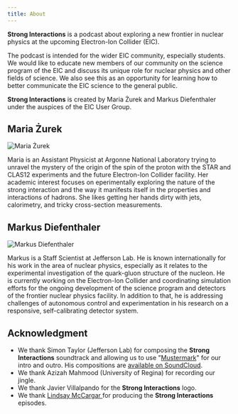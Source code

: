 ```yaml
---
title: About
---
```


**Strong Interactions** is a podcast about exploring a new frontier in nuclear physics at the upcoming Electron-Ion Collider (EIC). 

The podcast is intended for the wider EIC community, especially students. We would like to educate new members of our community on the science program of the EIC and discuss its unique role for nuclear physics and other fields of science. We also see this as an opportunity for learning how to better communicate the EIC science to the general public. 

**Strong Interactions** is created by Maria Żurek and Markus Diefenthaler under the auspices of the EIC User Group. 


## Maria Żurek

![Maria Żurek](/images/profile/maria.png)

Maria is an Assistant Physicist at Argonne National Laboratory trying to unravel the mystery of the origin of the spin of the proton with the STAR and CLAS12 experiments and the future Electron-Ion Collider facility.
Her academic interest focuses on eperimentally exploring the nature of the strong interaction and the way it manifests itself in the properties and interactions of hadrons. She likes getting her hands dirty with jets, calorimetry, and tricky cross-section measurements.  

## Markus Diefenthaler

![Markus Diefenthaler](/images/profile/markus.jpg)

Markus is a Staff Scientist at Jefferson Lab. He is known internationally for his work in the area of nuclear physics, especially as it relates to the experimental investigation of the quark-gluon structure of the nucleon. He is currently working on the Electron-Ion Collider and coordinating simulation efforts for the ongoing development of the science program and detectors of the frontier nuclear physics facility. In addition to that, he is addressing challenges of autonomous control and experimentation in his research on a responsive, self-calibrating detector system.

## Acknowledgment

* We thank Simon Taylor (Jefferson Lab) for composing the **Strong Interactions** soundtrack and allowing us to use "[Mustermark](https://soundcloud.com/user-618336161/filaments-from-the-void)" for our intro and outro. His compositions are [available on SoundCloud](https://soundcloud.com/user-618336161). 
* We thank Azizah Mahmood (University of Regina) for recording our jingle. 
* We thank Javier Villalpando for the **Strong Interactions** logo. 
* We thank [Lindsay McCargar ](https://lindsaymccargar.com) for producing the **Strong Interactions** episodes. 
